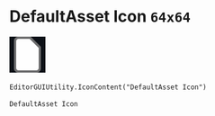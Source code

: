 # DefaultAsset Icon `64x64`
<img src="/img/DefaultAsset%20Icon.png" width=64 height=64>

``` CSharp
EditorGUIUtility.IconContent("DefaultAsset Icon")
```
```
DefaultAsset Icon
```
